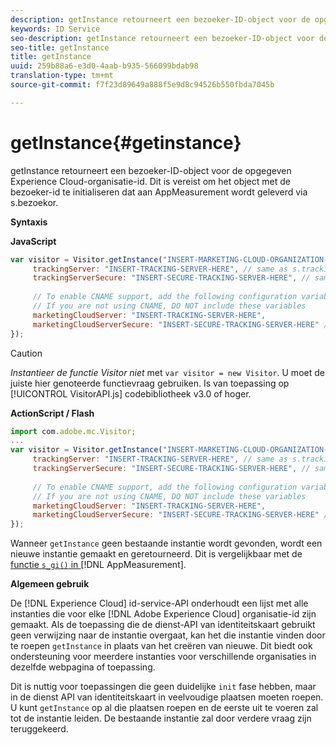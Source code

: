 ```yaml
---
description: getInstance retourneert een bezoeker-ID-object voor de opgegeven Experience Cloud-organisatie-id. Dit is vereist om het object met de bezoeker-id te initialiseren dat aan AppMeasurement wordt geleverd via s.bezoekor.
keywords: ID Service
seo-description: getInstance retourneert een bezoeker-ID-object voor de opgegeven Experience Cloud-organisatie-id. Dit is vereist om het object met de bezoeker-id te initialiseren dat aan AppMeasurement wordt geleverd via s.bezoekor.
seo-title: getInstance
title: getInstance
uuid: 259b88a6-e3d0-4aab-b935-566099bdab98
translation-type: tm+mt
source-git-commit: f7f23d89649a888f5e9d8c94526b550fbda7045b

---
```



# getInstance{#getinstance}

getInstance retourneert een bezoeker-ID-object voor de opgegeven Experience Cloud-organisatie-id. Dit is vereist om het object met de bezoeker-id te initialiseren dat aan AppMeasurement wordt geleverd via s.bezoekor.

**Syntaxis**

**JavaScript**

```js
var visitor = Visitor.getInstance("INSERT-MARKETING-CLOUD-ORGANIZATION-ID-HERE", { 
     trackingServer: "INSERT-TRACKING-SERVER-HERE", // same as s.trackingServer 
     trackingServerSecure: "INSERT-SECURE-TRACKING-SERVER-HERE", // same as s.trackingServerSecure 
 
     // To enable CNAME support, add the following configuration variables 
     // If you are not using CNAME, DO NOT include these variables 
     marketingCloudServer: "INSERT-TRACKING-SERVER-HERE", 
     marketingCloudServerSecure: "INSERT-SECURE-TRACKING-SERVER-HERE" // same as s.trackingServerSecure 
});
```

>[!CAUTION]
>
>*Instantieer de functie Visitor niet* met `var visitor = new Visitor`. U moet de juiste hier genoteerde functievraag gebruiken. Is van toepassing op [!UICONTROL VisitorAPI.js] codebibliotheek v3.0 of hoger.

**ActionScript / Flash**

```js
import com.adobe.mc.Visitor; 
... 
var visitor = Visitor.getInstance("INSERT-MARKETING-CLOUD-ORGANIZATION-ID-HERE", { 
     trackingServer: "INSERT-TRACKING-SERVER-HERE", // same as s.trackingServer 
     trackingServerSecure: "INSERT-SECURE-TRACKING-SERVER-HERE", // same as s.trackingServerSecure 
 
     // To enable CNAME support, add the following configuration variables 
     // If you are not using CNAME, DO NOT include these variables 
     marketingCloudServer: "INSERT-TRACKING-SERVER-HERE", 
     marketingCloudServerSecure: "INSERT-SECURE-TRACKING-SERVER-HERE" // same as s.trackingServerSecure 
});
```

Wanneer `getInstance` geen bestaande instantie wordt gevonden, wordt een nieuwe instantie gemaakt en geretourneerd. Dit is vergelijkbaar met de [ functie `s_gi()` in ](https://marketing.adobe.com/resources/help/en_US/sc/implement/?f=function_s_gi.html) [!DNL AppMeasurement].

**Algemeen gebruik**

De [!DNL Experience Cloud] id-service-API onderhoudt een lijst met alle instanties die voor elke [!DNL Adobe Experience Cloud] organisatie-id zijn gemaakt. Als de toepassing die de dienst-API van identiteitskaart gebruikt geen verwijzing naar de instantie overgaat, kan het die instantie vinden door te roepen `getInstance` in plaats van het creëren van nieuwe. Dit biedt ook ondersteuning voor meerdere instanties voor verschillende organisaties in dezelfde webpagina of toepassing.

Dit is nuttig voor toepassingen die geen duidelijke `init` fase hebben, maar in de dienst API van identiteitskaart in veelvoudige plaatsen moeten roepen. U kunt `getInstance` op al die plaatsen roepen en de eerste uit te voeren zal tot de instantie leiden. De bestaande instantie zal door verdere vraag zijn teruggekeerd.
